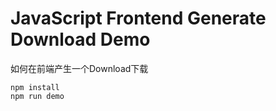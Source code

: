 JavaScript Frontend Generate Download Demo
===================

如何在前端产生一个Download下载

```
npm install
npm run demo
```
